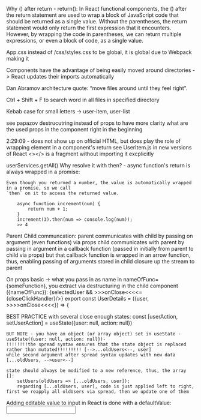 Why () after return - return():
    In React functional components, the () after the return statement are used to wrap a 
    block of JavaScript code that should be returned as a single value.
    Without the parentheses, the return statement would only return the first expression 
    that it encounters. However, by wrapping the code in parentheses, we can return 
    multiple expressions, or even a block of code, as a single value.


App.css instead of /css/styles.css to be global, it is global due to Webpack making it 

Components have the advantage of being easily moved around directories -> React updates their imports automatically

Dan Abramov architecture quote: “move files around until they feel right".

Ctrl + Shift + F to search word in all files in specified directory

Kebab case for small letters -> user-item, user-list

see papazov destrucutring instead of props to have more clarity what are the used props in the component right in the beginning

2:29:09
<Fragment></Fragment> - does not show up on official HTML, but does play the role of wrapping element in a component's return see UserItem.js
    in new versions of React <></> is a fragment without importing it excplicitly

userServices.getAll() Why resolve it with then? - async function's return is always wrapped in a promise:

    Even though you returned a number, the value is automatically wrapped in a promise, so we call
    `then` on it to access the returned value.

        async function increment(num) {
            return num + 1;
        }
        increment(3).then(num => console.log(num));
        >> 4

Parent Child communcation:
    parent communicates with child by passing on argument (even functions) via props
    child communicates with parent by passing in argument in a callback function (passed in initially from parent to child via props)
    but that callback function is wrapped in an arrow function, thus, enabling passing of arguments stored in child closure up the stream to parent

On props basic -> what you pass in as name in nameOfFunc={someFunction}, you extract via destructuring in the child component ({nameOfFunc}):
    {selectedUser && <UserDetails user={selectedUser} >>>>onClose<<<<={closeClickHandler}/>}
    export const UserDetails = ({user, >>>>onClose<<<<}) => {


BEST PRACTICE 
    with several close enough states:
        const [userAction, setUserAction] = useState({user: null, action: null})
        
    BUT NOTE - you have an object (or array object) set in useState -useState({user: null, action: null})-
    !!!!!!!!the spread syntax ensures that the state object is replaced rather than mutated!!!!!!!!! [-->...oldUsers<--, user]
    while second argument after spread syntax updates with new data [...oldUsers, -->user<--]

    state should always be modified to a new reference, thus, the array []:
        setUsers(oldUsers => [...oldUsers, user]); 
        regarding [...oldUsers, user], code is just applied left to right, first we reapply all oldUsers via spread, then we update one of them
Adding editable value to input in React is done with a defaultValue:
    <input id="phoneNumber" name="phoneNumber" type="text" defaultValue={user.phoneNumber}/>
